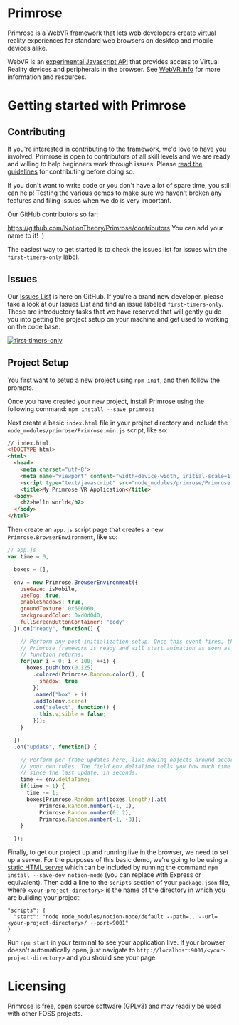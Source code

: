 # Primrose

Primrose is a WebVR framework that lets web developers create virtual reality experiences for standard web browsers on desktop and mobile devices alike.

WebVR is an [experimental Javascript API](https://developer.mozilla.org/en-US/docs/Web/API/WebVR_API) that provides access to Virtual Reality devices and peripherals in the browser. See [WebVR.info](https://webvr.info/) for more information and resources.


# Getting started with Primrose

## Contributing

If you're interested in contributing to the framework, we'd love to have you involved. Primrose is open to contributors of all skill levels and we are ready and willing to help beginners work through issues. Please [read the guidelines](https://github.com/NotionTheory/Primrose/blob/master/CONTRIBUTING.md) for contributing before doing so.

If you don't want to write code or you don't have a lot of spare time, you still can help! Testing the various demos to make sure we haven't broken any features and filing issues when we do is very important.

Our GitHub contributors so far:

https://github.com/NotionTheory/Primrose/contributors
You can add your name to it! :)

The easiest way to get started is to check the issues list for issues with the `first-timers-only` label.

## Issues

Our [Issues List](https://github.com/NotionTheory/Primrose/issues) is here on GitHub. If you're a brand new developer, please take a look at our Issues List and find an issue labeled `first-timers-only`. These are introductory tasks that we have reserved that will gently guide you into getting the project setup on your machine and get used to working on the code base.

<a href="http://www.firsttimersonly.com/"><img src="http://img.shields.io/badge/first--timers--only-friendly-blue.svg?style=flat-square" alt="first-timers-only"></a>

## Project Setup

You first want to setup a new project using `npm init`, and then follow the prompts.

Once you have created your new project, install Primrose using the following command: `npm install --save primrose`

Next create a basic `index.html` file in your project directory and include the `node_modules/primrose/Primrose.min.js` script, like so:

````html
// index.html
<!DOCTYPE html>
<html>
  <head>
    <meta charset="utf-8">
    <meta name="viewport" content="width=device-width, initial-scale=1.0">
    <script type="text/javascript" src="node_modules/primrose/Primrose.min.js"></script>
    <title>My Primrose VR Application</title>
  <body>
    <h2>hello world</h2>
  </body>
</html>
````

Then create an `app.js` script page that creates a new `Primrose.BrowserEnvironment`, like so:

````javascript
// app.js
var time = 0,

  boxes = [],

  env = new Primrose.BrowserEnvironment({
    useGaze: isMobile,
    useFog: true,
    enableShadows: true,
    groundTexture: 0x606060,
    backgroundColor: 0xd0d0d0,
    fullScreenButtonContainer: "body"
  }).on("ready", function() {

    // Perform any post-initialization setup. Once this event fires, the
    // Primrose framework is ready and will start animation as soon as this
    // function returns.
    for(var i = 0; i < 100; ++i) {
      boxes.push(box(0.125)
        .colored(Primrose.Random.color(), {
          shadow: true
        })
        .named("box" + i)
        .addTo(env.scene)
        .on("select", function() {
          this.visible = false;
        }));
    }

  })
  .on("update", function() {

    // Perform per-frame updates here, like moving objects around according to
    // your own rules. The field env.deltaTime tells you how much time passed
    // since the last update, in seconds.
    time += env.deltaTime;
    if(time > 1) {
      time -= 1;
      boxes[Primrose.Random.int(boxes.length)].at(
          Primrose.Random.number(-1, 1),
          Primrose.Random.number(0, 2),
          Primrose.Random.number(-1, -3));
    }

  });

````


Finally, to get our project up and running live in the browser, we need to set up a server. For the purposes of this basic demo, we're going to be using a [static HTML server](https://github.com/NotionTheory/notion-node) which can be included by running the command `npm install --save-dev notion-node` (you can replace with Express or equivalent). Then add a line to the `scripts` section of your `package.json` file, where `<your-project-directory>` is the name of the directory in which you are building your project:

    "scripts": {
      "start": "node node_modules/notion-node/default --path=.. --url=<your-project-directory>/ --port=9001"
    }


Run `npm start` in your terminal to see your application live. If your browser doesn't automatically open, just navigate to `http://localhost:9001/<your-project-directory>` and you should see your page.

# Licensing

Primrose is free, open source software (GPLv3) and may readily be used with other FOSS projects.
